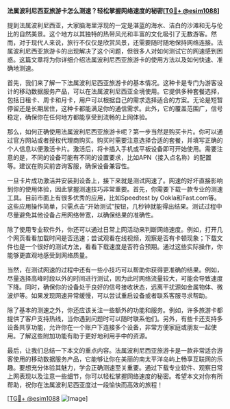**法属波利尼西亚旅游卡怎么测速？轻松掌握网络速度的秘密[[TG💪+ @esim1088](https://t.me/s/esim1088)]**

提到法属波利尼西亚，大家脑海里浮现的一定是湛蓝的海水、洁白的沙滩和无与伦比的自然美景。这个地方以其独特的热带风光和丰富的文化吸引了无数游客。然而，对于现代人来说，旅行不仅仅是欣赏风景，还需要随时随地保持网络连接。法属波利尼西亚旅游卡的出现解决了这个问题，但很多人对如何测试它的网速感到困惑。这篇文章将为你详细介绍法属波利尼西亚旅游卡的使用方法以及如何快速、准确地测速。

首先，我们来了解一下法属波利尼西亚旅游卡的基本情况。这种卡是专门为游客设计的移动数据服务产品，可以在法属波利尼西亚全境使用。它提供多种套餐选择，包括日租卡、周卡和月卡，用户可以根据自己的需求选择适合的方案。无论是短暂停留还是长期居住，这种卡都能满足你的通信需求。此外，它的覆盖范围广，信号稳定，确保你在任何地方都能享受到流畅的上网体验。

那么，如何正确使用法属波利尼西亚旅游卡呢？第一步当然是购买卡片。你可以通过官方网站或者授权代理商购买。购买时需要注意选择合适的套餐，并填写正确的个人信息以便激活卡片。激活后，将卡插入手机或平板设备即可开始使用。需要注意的是，不同的设备可能有不同的设置要求，比如APN（接入点名称）的配置等。建议在购买前咨询客服，确保设备兼容性。

一旦卡片成功激活并安装到设备上，接下来就是测试网速了。网速的好坏直接影响到你的使用体验，因此掌握测速技巧非常重要。首先，你需要下载一款专业的测速工具。目前市面上有很多优秀的应用，比如Speedtest by Ookla和Fast.com等。这些应用操作简单，只需点击“开始测试”按钮，几秒钟就能得出结果。测试过程中尽量避免其他设备占用网络带宽，以确保结果的准确性。

除了使用专业软件外，你还可以通过日常上网活动来判断网络速度。例如，打开几个网页看看加载时间是否迅速；尝试观看在线视频，观察是否有卡顿现象；下载文件也是一个很好的测试方法，看看下载速度是否符合预期。通过这些实际操作，你能够更直观地感受到网络质量。

当然，在测试网速的过程中还有一些小技巧可以帮助你获得更准确的结果。例如，尽量选择高峰时段以外的时间进行测试，因为此时网络流量较大，可能会导致速度下降。同时，确保你的设备处于良好的信号接收状态，远离干扰源如金属物体、微波炉等。如果发现网速异常缓慢，可以尝试重启设备或者联系客服寻求帮助。

除了基本的测速之外，你还应该关注一些额外的功能和服务。例如，许多旅游卡都提供了客户支持热线，当你遇到问题时可以随时联系他们。另外，有些卡还支持多设备共享功能，允许你在一个账户下连接多个设备，非常方便家庭或朋友一起使用。了解这些附加功能有助于更好地利用手中的资源。

最后，让我们总结一下本文的重点内容。法属波利尼西亚旅游卡是一款非常适合游客使用的移动数据服务产品，它能够让你在美丽的南太平洋岛屿上畅享互联网的乐趣。要想充分体验其魅力，学会正确测速至关重要。通过下载专业软件、观察日常上网表现以及注意一些细节，你可以轻松掌握网络速度的秘密。希望本文对你有所帮助，祝你在法属波利尼西亚度过一段愉快而高效的旅程！

[[TG💪+ @esim1088](https://t.me/s/esim1088) ![Image](https://i.postimg.cc/4NQfJmqS/Snipaste-2025-05-13-00-14-12.png)]
